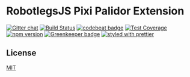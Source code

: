 RobotlegsJS Pixi Palidor Extension
===

[![Gitter chat](https://badges.gitter.im/RobotlegsJS/RobotlegsJS.svg)](https://gitter.im/RobotlegsJS/RobotlegsJS)
[![Build Status](https://secure.travis-ci.org/RobotlegsJS/RobotlegsJS-Pixi-Palidor.svg?branch=master)](https://travis-ci.org/RobotlegsJS/RobotlegsJS-Pixi-Palidor)
[![codebeat badge](https://codebeat.co/badges/2738dc26-f93e-48a9-b3ba-0632a4dfd3b5)](https://codebeat.co/projects/github-com-robotlegsjs-robotlegsjs-pixi-palidor-master)
[![Test Coverage](https://codeclimate.com/github/RobotlegsJS/RobotlegsJS-Pixi-Palidor/badges/coverage.svg)](https://codeclimate.com/github/RobotlegsJS/RobotlegsJS-Pixi-Palidor/coverage)
[![npm version](https://badge.fury.io/js/%40robotlegsjs%2Fpixi-palidor.svg)](https://badge.fury.io/js/%40robotlegsjs%2Fpixi-palidor)
[![Greenkeeper badge](https://badges.greenkeeper.io/RobotlegsJS/RobotlegsJS-Pixi-Palidor.svg)](https://greenkeeper.io/)
[![styled with prettier](https://img.shields.io/badge/styled_with-prettier-ff69b4.svg)](https://github.com/prettier/prettier)

License
---

[MIT](LICENSE)